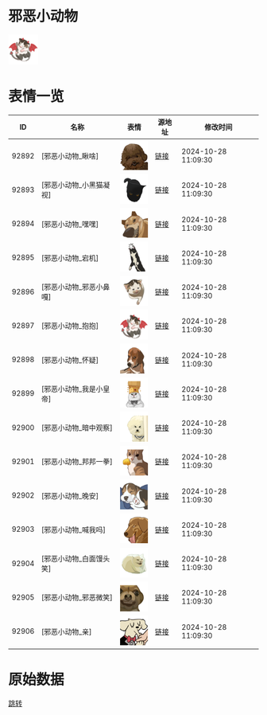 # 邪恶小动物

<img src="./cover.png" height="60" alt="cover" />

# 表情一览

|ID|名称|表情|源地址|修改时间|
|----|----|----|----|----|
|92892|[邪恶小动物_瞅啥]|<img src="./pic/092892_%5B邪恶小动物_瞅啥%5D.png" height="60" alt="瞅啥"/>|[链接](https://i0.hdslb.com/bfs/garb/3e30a7cd92cc0329daa466f289e4df3ac1c1183d.png)|2024-10-28 11:09:30|
|92893|[邪恶小动物_小黑猫凝视]|<img src="./pic/092893_%5B邪恶小动物_小黑猫凝视%5D.png" height="60" alt="小黑猫凝视"/>|[链接](https://i0.hdslb.com/bfs/garb/9f82ee24e1cb66b0c4c9c7d3712557e2828e237e.png)|2024-10-28 11:09:30|
|92894|[邪恶小动物_嘿嘿]|<img src="./pic/092894_%5B邪恶小动物_嘿嘿%5D.png" height="60" alt="嘿嘿"/>|[链接](https://i0.hdslb.com/bfs/garb/eccab00f11621d783d12233409b5e57f3307049b.png)|2024-10-28 11:09:30|
|92895|[邪恶小动物_宕机]|<img src="./pic/092895_%5B邪恶小动物_宕机%5D.png" height="60" alt="宕机"/>|[链接](https://i0.hdslb.com/bfs/garb/412bdf27f8de5ac50a7be5895ae863fcd28eff9f.png)|2024-10-28 11:09:30|
|92896|[邪恶小动物_邪恶小鼻嘎]|<img src="./pic/092896_%5B邪恶小动物_邪恶小鼻嘎%5D.png" height="60" alt="邪恶小鼻嘎"/>|[链接](https://i0.hdslb.com/bfs/garb/8abdd19852d2242799a579957c97b0301af4dd68.png)|2024-10-28 11:09:30|
|92897|[邪恶小动物_抱抱]|<img src="./pic/092897_%5B邪恶小动物_抱抱%5D.png" height="60" alt="抱抱"/>|[链接](https://i0.hdslb.com/bfs/garb/01b2047481dea1ca48cf688d6b44acceb38ecdf9.png)|2024-10-28 11:09:30|
|92898|[邪恶小动物_怀疑]|<img src="./pic/092898_%5B邪恶小动物_怀疑%5D.png" height="60" alt="怀疑"/>|[链接](https://i0.hdslb.com/bfs/garb/f61080af39c8e2d488d4782aa320753d0512a210.png)|2024-10-28 11:09:30|
|92899|[邪恶小动物_我是小皇帝]|<img src="./pic/092899_%5B邪恶小动物_我是小皇帝%5D.png" height="60" alt="我是小皇帝"/>|[链接](https://i0.hdslb.com/bfs/garb/fd7984a55410fb8beb6a0033e511938ab5dc0f99.png)|2024-10-28 11:09:30|
|92900|[邪恶小动物_暗中观察]|<img src="./pic/092900_%5B邪恶小动物_暗中观察%5D.png" height="60" alt="暗中观察"/>|[链接](https://i0.hdslb.com/bfs/garb/30712507b34953bfc8877e0e39d51c734568b82b.png)|2024-10-28 11:09:30|
|92901|[邪恶小动物_邦邦一拳]|<img src="./pic/092901_%5B邪恶小动物_邦邦一拳%5D.png" height="60" alt="邦邦一拳"/>|[链接](https://i0.hdslb.com/bfs/garb/15dc1d7d4125963d30406edc259708f9fe735ef3.png)|2024-10-28 11:09:30|
|92902|[邪恶小动物_晚安]|<img src="./pic/092902_%5B邪恶小动物_晚安%5D.png" height="60" alt="晚安"/>|[链接](https://i0.hdslb.com/bfs/garb/72a49938111915334731789ae34c8e03e3b92f02.png)|2024-10-28 11:09:30|
|92903|[邪恶小动物_喊我吗]|<img src="./pic/092903_%5B邪恶小动物_喊我吗%5D.png" height="60" alt="喊我吗"/>|[链接](https://i0.hdslb.com/bfs/garb/26bf5fce8b3f34ee46e6aab993c00b4183419762.png)|2024-10-28 11:09:30|
|92904|[邪恶小动物_白面馒头笑]|<img src="./pic/092904_%5B邪恶小动物_白面馒头笑%5D.png" height="60" alt="白面馒头笑"/>|[链接](https://i0.hdslb.com/bfs/garb/602696e3455722db11061047bfd9dfe320ec5d31.png)|2024-10-28 11:09:30|
|92905|[邪恶小动物_邪恶微笑]|<img src="./pic/092905_%5B邪恶小动物_邪恶微笑%5D.png" height="60" alt="邪恶微笑"/>|[链接](https://i0.hdslb.com/bfs/garb/b4aad5bd05ae24d123dd89c9bf7d92c28a9edbb9.png)|2024-10-28 11:09:30|
|92906|[邪恶小动物_亲]|<img src="./pic/092906_%5B邪恶小动物_亲%5D.png" height="60" alt="亲"/>|[链接](https://i0.hdslb.com/bfs/garb/64ade66a69c05927e241375567cb260cf7b36812.png)|2024-10-28 11:09:30|

# 原始数据

[跳转](./raw.json)

